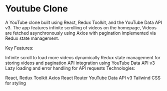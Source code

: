 # Youtube Clone

A YouTube clone built using React, Redux Toolkit, and the YouTube Data API v3. The app features infinite scrolling of videos on the homepage, Videos are fetched asynchronously using Axios with pagination implemented via Redux state management.

Key Features:

Infinite scroll to load more videos dynamically
Redux state management for storing videos and pagination
API integration using YouTube Data API v3
Lazy loading and error handling for API requests
Technologies:

React, Redux Toolkit
Axios
React Router
YouTube Data API v3
Tailwind CSS for styling
